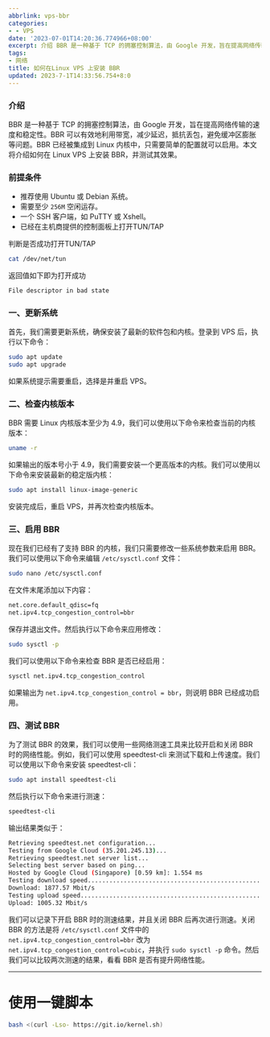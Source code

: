 ```yaml
---
abbrlink: vps-bbr
categories:
- - VPS
date: '2023-07-01T14:20:36.774966+08:00'
excerpt: 介绍 BBR 是一种基于 TCP 的拥塞控制算法，由 Google 开发，旨在提高网络传输的速度和稳定性。BBR 可以有效地利用带宽，减少延迟，抵抗丢包，避免缓冲区膨胀等问题。BBR 已经被集成到 Linux 内核中，只需要简单的配置就可以启用。本文将介绍如何在 Linux VPS 上安装 BBR，并测试其效果。 前提条件  推荐使用 Ubuntu 或 Debian 系统。 需要至少 256M 空...
tags:
- 网络
title: 如何在Linux VPS 上安装 BBR
updated: 2023-7-1T14:33:56.754+8:0
---
```

### 介绍

BBR 是一种基于 TCP 的拥塞控制算法，由 Google 开发，旨在提高网络传输的速度和稳定性。BBR 可以有效地利用带宽，减少延迟，抵抗丢包，避免缓冲区膨胀等问题。BBR 已经被集成到 Linux 内核中，只需要简单的配置就可以启用。本文将介绍如何在 Linux VPS 上安装 BBR，并测试其效果。

### 前提条件

- 推荐使用 Ubuntu 或 Debian 系统。
- 需要至少 `256M` 空闲运存。
- 一个 SSH 客户端，如 PuTTY 或 Xshell。
- 已经在主机商提供的控制面板上打开TUN/TAP

判断是否成功打开TUN/TAP

```bash
cat /dev/net/tun
```

返回值如下即为打开成功

```bash
File descriptor in bad state
```

### 一、更新系统

首先，我们需要更新系统，确保安装了最新的软件包和内核。登录到 VPS 后，执行以下命令：

```bash
sudo apt update
sudo apt upgrade
```

如果系统提示需要重启，选择是并重启 VPS。

### 二、检查内核版本

BBR 需要 Linux 内核版本至少为 4.9，我们可以使用以下命令来检查当前的内核版本：

```bash
uname -r
```

如果输出的版本号小于 4.9，我们需要安装一个更高版本的内核。我们可以使用以下命令来安装最新的稳定版内核：

```bash
sudo apt install linux-image-generic
```

安装完成后，重启 VPS，并再次检查内核版本。

### 三、启用 BBR

现在我们已经有了支持 BBR 的内核，我们只需要修改一些系统参数来启用 BBR。我们可以使用以下命令来编辑 `/etc/sysctl.conf` 文件：

```bash
sudo nano /etc/sysctl.conf
```

在文件末尾添加以下内容：

```bash
net.core.default_qdisc=fq
net.ipv4.tcp_congestion_control=bbr
```

保存并退出文件。然后执行以下命令来应用修改：

```bash
sudo sysctl -p
```

我们可以使用以下命令来检查 BBR 是否已经启用：

```bash
sysctl net.ipv4.tcp_congestion_control
```

如果输出为 `net.ipv4.tcp_congestion_control = bbr`，则说明 BBR 已经成功启用。

### 四、测试 BBR

为了测试 BBR 的效果，我们可以使用一些网络测速工具来比较开启和关闭 BBR 时的网络性能。例如，我们可以使用 speedtest-cli 来测试下载和上传速度。我们可以使用以下命令来安装 speedtest-cli：

```bash
sudo apt install speedtest-cli
```

然后执行以下命令来进行测速：

```bash
speedtest-cli
```

输出结果类似于：

```bash
Retrieving speedtest.net configuration...
Testing from Google Cloud (35.201.245.13)...
Retrieving speedtest.net server list...
Selecting best server based on ping...
Hosted by Google Cloud (Singapore) [0.59 km]: 1.554 ms
Testing download speed................................................................................
Download: 1877.57 Mbit/s
Testing upload speed......................................................................................................
Upload: 1005.32 Mbit/s
```

我们可以记录下开启 BBR 时的测速结果，并且关闭 BBR 后再次进行测速。关闭 BBR 的方法是将 `/etc/sysctl.conf` 文件中的 `net.ipv4.tcp_congestion_control=bbr` 改为 `net.ipv4.tcp_congestion_control=cubic`，并执行 `sudo sysctl -p` 命令。然后我们可以比较两次测速的结果，看看 BBR 是否有提升网络性能。

---

# 使用一键脚本

```bash
bash <(curl -Lso- https://git.io/kernel.sh)
```

